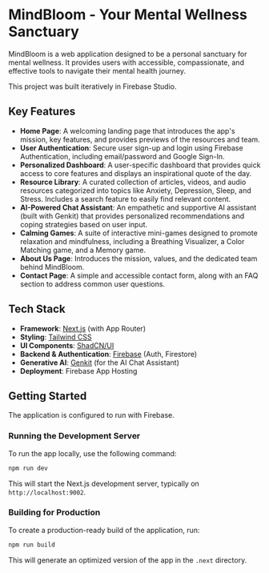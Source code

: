 # MindBloom - Your Mental Wellness Sanctuary

MindBloom is a web application designed to be a personal sanctuary for mental wellness. It provides users with accessible, compassionate, and effective tools to navigate their mental health journey.

This project was built iteratively in Firebase Studio.

## Key Features

- **Home Page**: A welcoming landing page that introduces the app's mission, key features, and provides previews of the resources and team.
- **User Authentication**: Secure user sign-up and login using Firebase Authentication, including email/password and Google Sign-In.
- **Personalized Dashboard**: A user-specific dashboard that provides quick access to core features and displays an inspirational quote of the day.
- **Resource Library**: A curated collection of articles, videos, and audio resources categorized into topics like Anxiety, Depression, Sleep, and Stress. Includes a search feature to easily find relevant content.
- **AI-Powered Chat Assistant**: An empathetic and supportive AI assistant (built with Genkit) that provides personalized recommendations and coping strategies based on user input.
- **Calming Games**: A suite of interactive mini-games designed to promote relaxation and mindfulness, including a Breathing Visualizer, a Color Matching game, and a Memory game.
- **About Us Page**: Introduces the mission, values, and the dedicated team behind MindBloom.
- **Contact Page**: A simple and accessible contact form, along with an FAQ section to address common user questions.

## Tech Stack

- **Framework**: [Next.js](https://nextjs.org/) (with App Router)
- **Styling**: [Tailwind CSS](https://tailwindcss.com/)
- **UI Components**: [ShadCN/UI](https://ui.shadcn.com/)
- **Backend & Authentication**: [Firebase](https://firebase.google.com/) (Auth, Firestore)
- **Generative AI**: [Genkit](https://firebase.google.com/docs/genkit) (for the AI Chat Assistant)
- **Deployment**: Firebase App Hosting

## Getting Started

The application is configured to run with Firebase.

### Running the Development Server

To run the app locally, use the following command:

```bash
npm run dev
```

This will start the Next.js development server, typically on `http://localhost:9002`.

### Building for Production

To create a production-ready build of the application, run:

```bash
npm run build
```

This will generate an optimized version of the app in the `.next` directory.
